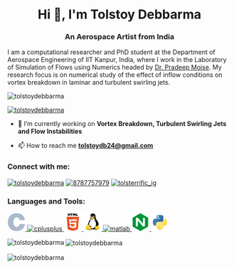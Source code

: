 <h1 align="center">Hi 👋, I'm Tolstoy Debbarma</h1>
<h3 align="center">An Aerospace Artist from India</h3>

I am a computational researcher and PhD student at the Department of Aerospace Engineering of IIT Kanpur, India, where I work in the Laboratory of Simulation of Flows using Numerics headed by <a href="https://pradeepmoise.com" target="_blank">Dr. Pradeep Moise</a>. My research focus is on numerical study of the effect of inflow conditions on vortex breakdown in laminar and turbulent swirling jets.

<p align="left"> <img src="https://komarev.com/ghpvc/?username=tolstoydebbarma&label=Profile%20views&color=0e75b6&style=flat" alt="tolstoydebbarma" /> </p>

<p align="left"> <a href="https://github.com/ryo-ma/github-profile-trophy"><img src="https://github-profile-trophy.vercel.app/?username=tolstoydebbarma" alt="tolstoydebbarma" /></a> </p>

- 🔭 I’m currently working on **Vortex Breakdown, Turbulent Swirling Jets and Flow Instabilities**

- 📫 How to reach me **tolstoydb24@gmail.com**

<h3 align="left">Connect with me:</h3>
<p align="left">
<a href="https://linkedin.com/in/tolstoy-debbarma-4a4619334" target="blank"><img align="center" src="https://raw.githubusercontent.com/rahuldkjain/github-profile-readme-generator/master/src/images/icons/Social/linked-in-alt.svg" alt="tolstoydebbarma" height="30" width="40" /></a>
<a href="https://wa.me/FNMM4ZJQKWW6B1" target="blank"><img align="center" src="https://upload.wikimedia.org/wikipedia/commons/6/6b/WhatsApp.svg" alt="8787757979" height="30" width="40" /></a>
<a href="https://instagram.com/tolsterrific_ig" target="blank"><img align="center" src="https://raw.githubusercontent.com/rahuldkjain/github-profile-readme-generator/master/src/images/icons/Social/instagram.svg" alt="tolsterrific_ig" height="30" width="40" /></a>
</p>

<h3 align="left">Languages and Tools:</h3>
<p align="left"> 
<a href="https://www.cprogramming.com/" target="_blank" rel="noreferrer"> <img src="https://raw.githubusercontent.com/devicons/devicon/master/icons/c/c-original.svg" alt="c" width="40" height="40"/> </a> 
<a href="https://fortran-lang.org/learn/" target="_blank" rel="noreferrer"> <img src="https://upload.wikimedia.org/wikipedia/commons/b/b8/Fortran_logo.svg" alt="cplusplus" width="40" height="40"/> </a> 
<a href="https://www.w3.org/html/" target="_blank" rel="noreferrer"> <img src="https://raw.githubusercontent.com/devicons/devicon/master/icons/html5/html5-original-wordmark.svg" alt="html5" width="40" height="40"/> </a> 
<a href="https://www.linux.org/" target="_blank" rel="noreferrer"> <img src="https://raw.githubusercontent.com/devicons/devicon/master/icons/linux/linux-original.svg" alt="linux" width="40" height="40"/> </a> 
<a href="https://www.mathworks.com/" target="_blank" rel="noreferrer"> <img src="https://upload.wikimedia.org/wikipedia/commons/2/21/Matlab_Logo.png" alt="matlab" width="40" height="40"/> </a> 
<a href="https://www.nginx.com" target="_blank" rel="noreferrer"> <img src="https://raw.githubusercontent.com/devicons/devicon/master/icons/nginx/nginx-original.svg" alt="nginx" width="40" height="40"/> </a>
<a href="https://www.python.org" target="_blank" rel="noreferrer"> <img src="https://raw.githubusercontent.com/devicons/devicon/master/icons/python/python-original.svg" alt="python" width="40" height="40"/> </a>
</p>

<p><img align="left" src="https://github-readme-stats.vercel.app/api/top-langs?username=tolstoydebbarma&show_icons=true&locale=en&layout=compact" alt="tolstoydebbarma" /></p>

<p>&nbsp;<img align="center" src="https://github-readme-stats.vercel.app/api?username=tolstoydebbarma&show_icons=true&locale=en" alt="tolstoydebbarma" /></p>

<p><img align="center" src="https://github-readme-streak-stats.herokuapp.com/?user=tolstoydebbarma&" alt="tolstoydebbarma" /></p>

